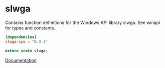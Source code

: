 # slwga #
Contains function definitions for the Windows API library slwga. See winapi for types and constants.

```toml
[dependencies]
slwga-sys = "0.0.1"
```

```rust
extern crate slwga;
```

[Documentation](https://retep998.github.io/doc/winapi/slwga/)
